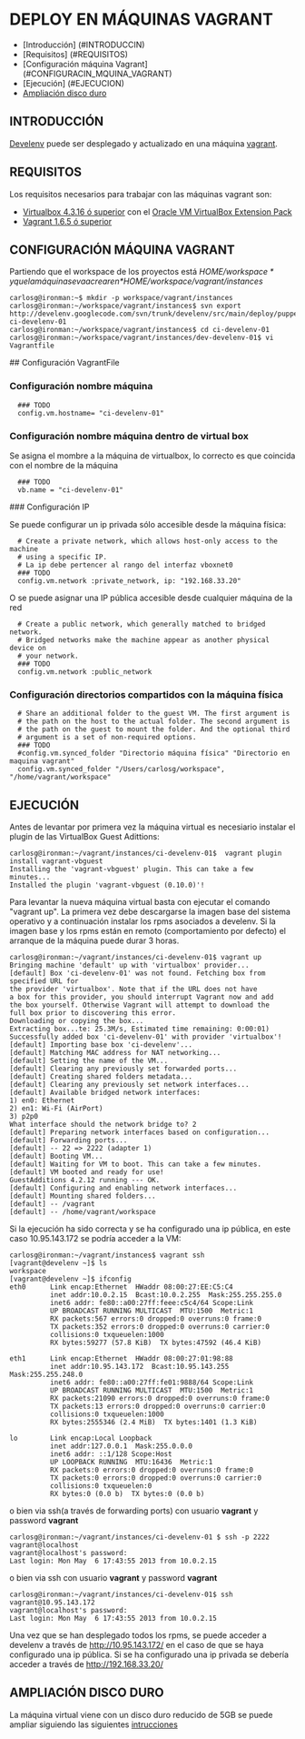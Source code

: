 DEPLOY EN MÁQUINAS VAGRANT
===========================

* [Introducción] (#INTRODUCCIN)
* [Requisitos] (#REQUISITOS)
* [Configuración máquina Vagrant] (#CONFIGURACIN_MQUINA_VAGRANT)
* [Ejecución] (#EJECUCION)
* [Ampliación disco duro](#AMPLICACIN_DISCO_DURO)

INTRODUCCIÓN
------------
[Develenv](http://develenv.softwaresano.com) puede ser desplegado y actualizado 
en una máquina [vagrant](http://www.vagrantup.com/).


REQUISITOS
----------
Los requisitos necesarios para trabajar con las máquinas vagrant son:

* [Virtualbox 4.3.16 ó superior](https://www.virtualbox.org/) con el [Oracle VM VirtualBox Extension Pack](https://www.virtualbox.org/wiki/Downloads)
* [Vagrant 1.6.5 ó superior](http://www.vagrantup.com/)

CONFIGURACIÓN MÁQUINA VAGRANT
-----------------------------

Partiendo que el workspace de los proyectos está *$HOME/workspace*
y que la máquina se va a crear en *$HOME/workspace/vagrant/instances*


```
carlosg@ironman:~$ mkdir -p workspace/vagrant/instances
carlosg@ironman:~/workspace/vagrant/instances$ svn export http://develenv.googlecode.com/svn/trunk/develenv/src/main/deploy/puppet ci-develenv-01
carlosg@ironman:~/workspace/vagrant/instances$ cd ci-develenv-01
carlosg@ironman:~/workspace/vagrant/instances/dev-develenv-01$ vi Vagrantfile

```

## Configuración VagrantFile

### Configuración nombre máquina

```
  ### TODO
  config.vm.hostname= "ci-develenv-01"
```

### Configuración nombre máquina dentro de virtual box

Se asigna el mombre a la máquina de virtualbox, lo correcto es que coincida con
el nombre de la máquina

```
  ### TODO
  vb.name = "ci-develenv-01"
```


### Configuración IP

Se puede configurar un ip privada sólo accesible desde la máquina física:

```
  # Create a private network, which allows host-only access to the machine
  # using a specific IP.
  # La ip debe pertencer al rango del interfaz vboxnet0
  ### TODO
  config.vm.network :private_network, ip: "192.168.33.20"
```

O se puede asignar una IP pública accesible desde cualquier máquina de la red

```
  # Create a public network, which generally matched to bridged network.
  # Bridged networks make the machine appear as another physical device on
  # your network.
  ### TODO
  config.vm.network :public_network
```

### Configuración directorios compartidos con la máquina física 

```
  # Share an additional folder to the guest VM. The first argument is
  # the path on the host to the actual folder. The second argument is
  # the path on the guest to mount the folder. And the optional third
  # argument is a set of non-required options.
  ### TODO
  #config.vm.synced_folder "Directorio máquina física" "Directorio en maquina vagrant"
  config.vm.synced_folder "/Users/carlosg/workspace", "/home/vagrant/workspace"
```

EJECUCIÓN
---------

Antes de levantar por primera vez la máquina virtual es necesiario instalar el 
plugin de las VirtualBox Guest Adittions:

``` 
carlosg@ironman:~/vagrant/instances/ci-develenv-01$  vagrant plugin install vagrant-vbguest
Installing the 'vagrant-vbguest' plugin. This can take a few minutes...
Installed the plugin 'vagrant-vbguest (0.10.0)'!
```

Para levantar la nueva máquina virtual basta con ejecutar el comando "vagrant up". 
La primera vez debe descargarse la imagen base del sistema operativo y a continuación instalar
los rpms asociados a develenv. Si la imagen base y los rpms están en remoto (comportamiento 
por defecto) el arranque de la máquina puede durar 3 horas.

```
carlosg@ironman:~/vagrant/instances/ci-develenv-01$ vagrant up
Bringing machine 'default' up with 'virtualbox' provider...
[default] Box 'ci-develenv-01' was not found. Fetching box from specified URL for
the provider 'virtualbox'. Note that if the URL does not have
a box for this provider, you should interrupt Vagrant now and add
the box yourself. Otherwise Vagrant will attempt to download the
full box prior to discovering this error.
Downloading or copying the box...
Extracting box...te: 25.3M/s, Estimated time remaining: 0:00:01)
Successfully added box 'ci-develenv-01' with provider 'virtualbox'!
[default] Importing base box 'ci-develenv'...
[default] Matching MAC address for NAT networking...
[default] Setting the name of the VM...
[default] Clearing any previously set forwarded ports...
[default] Creating shared folders metadata...
[default] Clearing any previously set network interfaces...
[default] Available bridged network interfaces:
1) en0: Ethernet
2) en1: Wi-Fi (AirPort)
3) p2p0
What interface should the network bridge to? 2
[default] Preparing network interfaces based on configuration...
[default] Forwarding ports...
[default] -- 22 => 2222 (adapter 1)
[default] Booting VM...
[default] Waiting for VM to boot. This can take a few minutes.
[default] VM booted and ready for use!
GuestAdditions 4.2.12 running --- OK.
[default] Configuring and enabling network interfaces...
[default] Mounting shared folders...
[default] -- /vagrant
[default] -- /home/vagrant/workspace
```

Si la ejecución ha sido correcta y se ha configurado una ip pública, en este caso
10.95.143.172 se podría acceder a la VM:

```
carlosg@ironman:~/vagrant/instances$ vagrant ssh
[vagrant@develenv ~]$ ls
workspace
[vagrant@develenv ~]$ ifconfig
eth0      Link encap:Ethernet  HWaddr 08:00:27:EE:C5:C4
          inet addr:10.0.2.15  Bcast:10.0.2.255  Mask:255.255.255.0
          inet6 addr: fe80::a00:27ff:feee:c5c4/64 Scope:Link
          UP BROADCAST RUNNING MULTICAST  MTU:1500  Metric:1
          RX packets:567 errors:0 dropped:0 overruns:0 frame:0
          TX packets:352 errors:0 dropped:0 overruns:0 carrier:0
          collisions:0 txqueuelen:1000
          RX bytes:59277 (57.8 KiB)  TX bytes:47592 (46.4 KiB)

eth1      Link encap:Ethernet  HWaddr 08:00:27:01:98:88
          inet addr:10.95.143.172  Bcast:10.95.143.255  Mask:255.255.248.0
          inet6 addr: fe80::a00:27ff:fe01:9888/64 Scope:Link
          UP BROADCAST RUNNING MULTICAST  MTU:1500  Metric:1
          RX packets:21090 errors:0 dropped:0 overruns:0 frame:0
          TX packets:13 errors:0 dropped:0 overruns:0 carrier:0
          collisions:0 txqueuelen:1000
          RX bytes:2555346 (2.4 MiB)  TX bytes:1401 (1.3 KiB)

lo        Link encap:Local Loopback
          inet addr:127.0.0.1  Mask:255.0.0.0
          inet6 addr: ::1/128 Scope:Host
          UP LOOPBACK RUNNING  MTU:16436  Metric:1
          RX packets:0 errors:0 dropped:0 overruns:0 frame:0
          TX packets:0 errors:0 dropped:0 overruns:0 carrier:0
          collisions:0 txqueuelen:0
          RX bytes:0 (0.0 b)  TX bytes:0 (0.0 b)
```

o bien via ssh(a través de forwarding ports) con usuario **vagrant** y password **vagrant**

```
carlosg@ironman:~/vagrant/instances/ci-develenv-01 $ ssh -p 2222 vagrant@localhost
vagrant@localhost's password:
Last login: Mon May  6 17:43:55 2013 from 10.0.2.15
```

o bien via ssh con usuario **vagrant** y password **vagrant**

```
carlosg@ironman:~/vagrant/instances/ci-develenv-01$ ssh vagrant@10.95.143.172
vagrant@localhost's password:
Last login: Mon May  6 17:43:55 2013 from 10.0.2.15
```

Una vez que se han desplegado todos los rpms, se puede acceder a develenv a través
de http://10.95.143.172/ en el caso de que se haya configurado una ip pública.
Si se ha configurado una ip privada se debería acceder a través de http://192.168.33.20/

AMPLIACIÓN DISCO DURO
---------------------

La máquina virtual viene con un disco duro reducido de 5GB se puede ampliar
siguiendo las siguientes [intrucciones](./virtualMachines.html#Ampliacin_de_disco_duro)